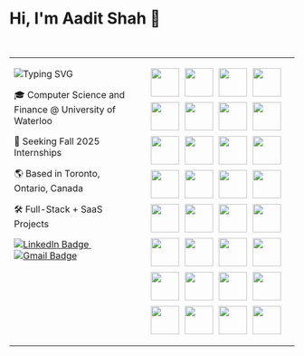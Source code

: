 <h1 align="left">Hi, I'm Aadit Shah 👋</h1>

<br/>

<table width="100%">
<tr>
<td width="45%" align="left" valign="top">

<p>
  <img src="https://readme-typing-svg.demolab.com?font=Fira+Code&weight=600&size=24&pause=1000&repeat=true&center=true&vCenter=true&width=350&lines=Software+Developer;Aspiring+Entrepreneur" alt="Typing SVG" />
</p>

<p>
  🎓 Computer Science and Finance @ University of Waterloo
</p>
<p>
  🚀 Seeking Fall 2025 Internships
</p>
<p>
  🌎 Based in Toronto, Ontario, Canada
</p>
<p>
  🛠️ Full-Stack + SaaS Projects
</p>

<p>
  <a href="https://www.linkedin.com/in/aaditshahh/">
    <img src="https://img.shields.io/badge/-LinkedIn-0A66C2?style=for-the-badge&logo=linkedin&logoColor=white" alt="LinkedIn Badge"/>
  </a>
  &nbsp;
  <a href="mailto:aadit12590@gmail.com">
    <img src="https://img.shields.io/badge/-Email-D14836?style=for-the-badge&logo=gmail&logoColor=white" alt="Gmail Badge"/>
  </a>
</p>

</td>

<td width="55%" align="center" valign="top">

<p align="center" style="display: flex; flex-wrap: wrap; gap: 10px; justify-content: center;">
  <img src="https://skillicons.dev/icons?i=python" width="50" />
  <img src="https://skillicons.dev/icons?i=javascript" width="50" />
  <img src="https://skillicons.dev/icons?i=typescript" width="50" />
  <img src="https://skillicons.dev/icons?i=java" width="50" />
  <img src="https://skillicons.dev/icons?i=c" width="50" />
  <img src="https://skillicons.dev/icons?i=cpp" width="50" />
  <img src="https://skillicons.dev/icons?i=cs" width="50" />
  <img src="https://skillicons.dev/icons?i=bash" width="50" />
  <img src="https://skillicons.dev/icons?i=ruby" width="50" />
  <img src="https://skillicons.dev/icons?i=html" width="50" />
  <img src="https://skillicons.dev/icons?i=css" width="50" />
  <img src="https://skillicons.dev/icons?i=sql" width="50" />
  <img src="https://skillicons.dev/icons?i=dotnet" width="50" />
  <img src="https://skillicons.dev/icons?i=react" width="50" />
  <img src="https://skillicons.dev/icons?i=nextjs" width="50" />
  <img src="https://skillicons.dev/icons?i=rails" width="50" />
  <img src="https://skillicons.dev/icons?i=flask" width="50" />
  <img src="https://skillicons.dev/icons?i=tailwind" width="50" />
  <img src="https://skillicons.dev/icons?i=spring" width="50" />
  <img src="https://skillicons.dev/icons?i=git" width="50" />
  <img src="https://skillicons.dev/icons?i=github" width="50" />
  <img src="https://skillicons.dev/icons?i=postman" width="50" />
  <img src="https://skillicons.dev/icons?i=oracle" width="50" />
  <img src="https://skillicons.dev/icons?i=azure" width="50" />
  <img src="https://skillicons.dev/icons?i=dynamodb" width="50" />
  <img src="https://skillicons.dev/icons?i=scikitlearn" width="50" />
  <img src="https://skillicons.dev/icons?i=xgboost" width="50" />
  <img src="https://skillicons.dev/icons?i=tensorflow" width="50" />
  <img src="https://skillicons.dev/icons?i=matplotlib" width="50" />
  <img src="https://skillicons.dev/icons?i=numpy" width="50" />
  <img src="https://skillicons.dev/icons?i=pandas" width="50" />
  <img src="https://skillicons.dev/icons?i=plotly" width="50" />
</p>

</td>
</tr>
</table>
